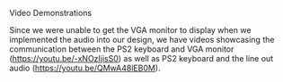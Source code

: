 Video Demonstrations

Since we were unable to get the VGA monitor to display when we implemented the audio into our design, we have videos showcasing the communication between the PS2 keyboard and VGA monitor (https://youtu.be/-xNOzIjisS0) as well as PS2 keyboard and the line out audio (https://youtu.be/QMwA48lEB0M).
